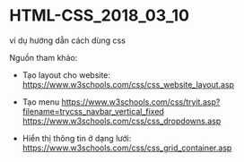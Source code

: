 # HTML-CSS_2018_03_10
ví dụ hướng dẫn cách dùng css

Nguồn tham khảo:
- Tạo layout cho website: https://www.w3schools.com/css/css_website_layout.asp
- Tạo menu 
https://www.w3schools.com/css/tryit.asp?filename=trycss_navbar_vertical_fixed
https://www.w3schools.com/css/css_dropdowns.asp

- Hiển thị thông tin ở dạng lưới:
https://www.w3schools.com/css/css_grid_container.asp
